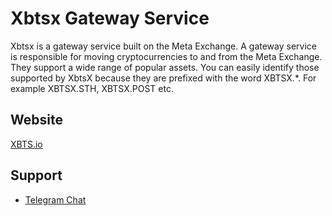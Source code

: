 # Xbtsx Gateway Service

Xbtsx is a gateway service built on the Meta Exchange. A gateway service is responsible for moving cryptocurrencies to and from the Meta Exchange. They support a wide range of popular assets. You can easily identify those supported by XbtsX because they are prefixed with the word XBTSX.*. For example XBTSX.STH, XBTSX.POST etc.

## Website
[XBTS.io](https://xbts.io)

## Support
- [Telegram Chat](https://t.me/xbtsio)
